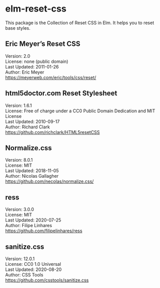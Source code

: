 # elm-reset-css

This package is the Collection of Reset CSS in Elm.
It helps you to reset base styles.

## Eric Meyer’s Reset CSS

Version: 2.0  
License: none (public domain)  
Last Updated: 2011-01-26  
Author: Eric Meyer  
https://meyerweb.com/eric/tools/css/reset/

## html5doctor.com Reset Stylesheet

Version: 1.6.1  
License: Free of charge under a CC0 Public Domain Dedication and MIT License  
Last Updated: 2010-09-17  
Author: Richard Clark  
https://github.com/richclark/HTML5resetCSS

## Normalize.css

Version: 8.0.1  
License: MIT  
Last Updated: 2018-11-05  
Author: Nicolas Gallagher  
https://github.com/necolas/normalize.css/

## ress

Version: 3.0.0  
License: MIT  
Last Updated: 2020-07-25  
Author: Filipe Linhares  
https://github.com/filipelinhares/ress

## sanitize.css

Version: 12.0.1  
License: CC0 1.0 Universal  
Last Updated: 2020-08-20  
Author: CSS Tools  
https://github.com/csstools/sanitize.css
